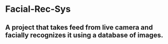 # Facial-Rec-Sys

## A project that takes feed from live camera and facially recognizes it using a database of images.  
